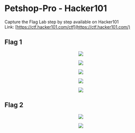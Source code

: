 # Petshop-Pro - Hacker101

Capture the Flag Lab step by step available on Hacker101
<br>
Link: [https://ctf.hacker101.com/ctf](https://ctf.hacker101.com/)

<h2> Flag 1 </h2>

<p align="center">
  <img src="https://github.com/bensadel/PetshopPro-Hacker101/assets/95494769/afba3a4a-4e2a-4d2f-adde-ea3c03ea8809">
</p>
<p align="center">
  <img src="https://github.com/bensadel/PetshopPro-Hacker101/assets/95494769/d181e7f1-2af2-451b-a304-0c18f023a68d">
</p>
<p align="center">
  <img src="https://github.com/bensadel/PetshopPro-Hacker101/assets/95494769/b4c89c2d-3b05-4e14-af55-efc84adc0fba">
</p>
<p align="center">
  <img src="https://github.com/bensadel/PetshopPro-Hacker101/assets/95494769/bdbf443c-b7ea-4dd4-bd24-76c2d9612dc8">
</p>
<p align="center">
  <img src="https://github.com/bensadel/PetshopPro-Hacker101/assets/95494769/c5cd9034-2dee-41e6-b5e7-bc24ad912ebd">
</p>

<h2> Flag 2 </h2>

<p align="center">
  <img src="https://github.com/bensadel/PetshopPro-Hacker101/assets/95494769/b44b0646-e3a3-484d-ac02-8e7fe2d2b6f5">
</p>
<p align="center">
  <img src="https://github.com/bensadel/PetshopPro-Hacker101/assets/95494769/1a35b811-d441-41b2-80e8-ba6bc1c6a774">
</p>



